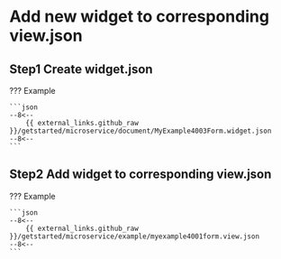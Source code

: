 # Add new widget to corresponding **view.json**
## **Step1** Create **widget.json**

??? Example

    ```json
    --8<--
        {{ external_links.github_raw }}/getstarted/microservice/document/MyExample4003Form.widget.json
    --8<--
    ```
## **Step2** Add widget to corresponding **view.json**

??? Example

    ```json
    --8<--
        {{ external_links.github_raw }}/getstarted/microservice/example/myexample4001form.view.json
    --8<--
    ```
